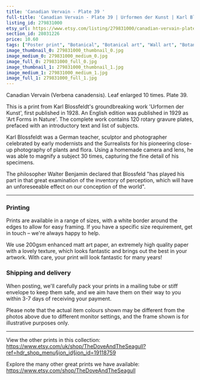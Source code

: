 ```yaml
---
title: 'Canadian Vervain - Plate 39 '
full-title: 'Canadian Vervain - Plate 39 | Urformen der Kunst | Karl Blossfeldt | Botanical print, wall art, room decor, black & white, sepia, vintage'
listing_id: 279831000
etsy_url: https://www.etsy.com/listing/279831000/canadian-vervain-plate-39-urformen-der?utm_source=site&utm_medium=api&utm_campaign=api
section_id: 28031226
price: 10.60
tags: ["Poster print", "Botanical", "Botanical art", "Wall art", "Botanical poster", "Photograph", "Vintage", "Black and white", "Sepia", "Minimal", "Leaf", "High quality print", "Urformen der Kunst"]
image_thumbnail_0: 279831000_thumbnail_0.jpg
image_medium_0: 279831000_medium_0.jpg
image_full_0: 279831000_full_0.jpg
image_thumbnail_1: 279831000_thumbnail_1.jpg
image_medium_1: 279831000_medium_1.jpg
image_full_1: 279831000_full_1.jpg
---
```

Canadian Vervain (Verbena canadensis). Leaf enlarged 10 times. Plate 39.

This is a print from Karl Blossfeldt&#39;s groundbreaking work &#39;Urformen der Kunst&#39;, first published in 1928. An English edition was published in 1929 as &#39;Art Forms in Nature&#39;. The complete work contains 120 rotary gravure plates, prefaced with an introductory text and list of subjects.

Karl Blossfeldt was a German teacher, sculptor and photographer celebrated by early modernists and the Surrealists for his pioneering close-up photography of plants and flora. Using a homemade camera and lens, he was able to magnify a subject 30 times, capturing the fine detail of his specimens.

The philosopher Walter Benjamin declared that Blossfeld &quot;has played his part in that great examination of the inventory of perception, which will have an unforeseeable effect on our conception of the world&quot;. 

---

### Printing

Prints are available in a range of sizes, with a white border around the edges to allow for easy framing. If you have a specific size requirement, get in touch – we&#39;re always happy to help.

We use 200gsm enhanced matt art paper, an extremely high quality paper with a lovely texture, which looks fantastic and brings out the best in your artwork. With care, your print will look fantastic for many years!

### Shipping and delivery

When posting, we&#39;ll carefully pack your prints in a mailing tube or stiff envelope to keep them safe, and we aim have them on their way to you within 3-7 days of receiving your payment.

Please note that the actual item colours shown may be different from the photos above due to different monitor settings, and the frame shown is for illustrative purposes only.

---

View the other prints in this collection: https://www.etsy.com/uk/shop/TheDoveAndTheSeagull?ref=hdr_shop_menu§ion_id§ion_id=19118759

Explore the many other great prints we have available: https://www.etsy.com/shop/TheDoveAndTheSeagull
